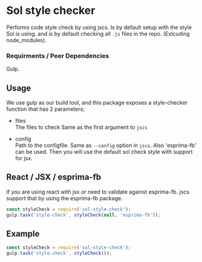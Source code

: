 Sol style checker
===========

Performs code style check by using jscs. Is by default setup with the style Sol is using. and is by default checking all `.js` files in the repo. (Exlcuding node_modules).


### Requirments / Peer Dependencies
Gulp.

## Usage 

We use gulp as our build tool, and this package exposes a style-checker function 
that has 2 parameters;

* files  
 The files to check Same as the first argument to `jscs`

* config  
 Path to the configfile. Same as `--config` option in `jscs`. Also 'esprima-fb' can be used.
 Then you will use the default sol check style with support for jsx.

## React / JSX / esprima-fb
If you are using react with jsx or need to validate against esprima-fb.
jscs support that by using the esprima-fb package.

```js
const styleCheck = require('sol-style-check');
gulp.task('style-check', styleCheck(null, 'esprima-fb'));
```

## Example

```js
const styleCheck = require('sol-style-check');
gulp.task('style-check', styleCheck());
``` 

